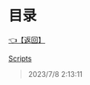 # 目录  


[👈【返回】](..\--目录--钻头绳子笔记)  


[Scripts](.\Scripts\--目录--Scripts)  







> 2023/7/8 2:13:11
